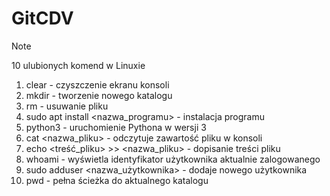 # GitCDV

> [!NOTE]
> 10 ulubionych komend w Linuxie
1. clear - czyszczenie ekranu konsoli
2. mkdir - tworzenie nowego katalogu
3. rm - usuwanie pliku
4. sudo apt install <nazwa_programu> - instalacja programu
5. python3 - uruchomienie Pythona w wersji 3
6. cat <nazwa_pliku> - odczytuje zawartość pliku w konsoli
7. echo <treść_pliku> >> <nazwa_pliku>  - dopisanie treści pliku
8. whoami - wyświetla identyfikator użytkownika aktualnie zalogowanego
9. sudo adduser <nazwa_użytkownika> - dodaje nowego użytkownika
10. pwd - pełna ścieżka do aktualnego katalogu

